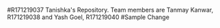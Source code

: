 #R171219037
Tanishka's Repository. Team members are Tanmay Kanwar, R171219038 and Yash Goel, R171219040
#Sample Change
